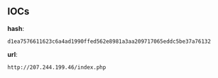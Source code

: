 
## IOCs

__hash__:

```text
d1ea7576611623c6a4ad1990ffed562e8981a3aa209717065eddc5be37a76132
```
__url__:

```text
http://207.244.199.46/index.php
```